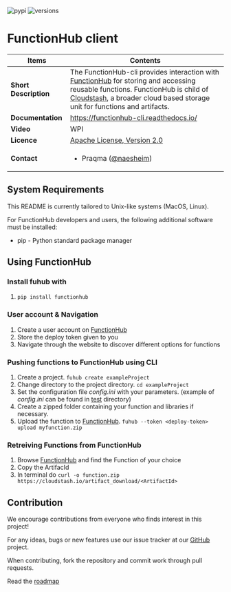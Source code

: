 ![pypi](https://img.shields.io/pypi/v/pybadges.svg)
![versions](https://img.shields.io/pypi/pyversions/pybadges.svg)

# FunctionHub client 

| Items                    | Contents                                                     |
| ------------------------ | ------------------------------------------------------------ |
| **Short Description**    | The FunctionHub-cli provides interaction with [FunctionHub](https://cloudstash.io) for storing and accessing reusable functions. FunctionHub is child of [Cloudstash](https://cloudstash.io), a broader cloud based storage unit for functions and artifacts. |
| **Documentation** | https://functionhub-cli.readthedocs.io/|
| **Video** | WPI  |
| **Licence** | [Apache License, Version 2.0](https://opensource.org/licenses/Apache-2.0) |
| **Contact**              | <ul><li> Praqma ([@naesheim](https://github.com/naesheim)) </li></ul> |

## System Requirements
This README is currently tailored to Unix-like systems (MacOS, Linux). 

For FunctionHub developers and users, the following additional software must be installed: 

 - pip - Python standard package manager 
 

## Using  FunctionHub
### Install fuhub with 

1. ``pip install functionhub``


### User account & Navigation
1.  Create a user account on [FunctionHub](https://cloudstash.io)
2.  Store the deploy token given to you
3.  Navigate through the website to discover different options for functions

### Pushing functions to FunctionHub using CLI

1. Create a project. ``fuhub create exampleProject`` 
2. Change directory to the project directory. ``cd exampleProject``
3. Set the configuration file _config.ini_ with your parameters. (example of _config.ini_ can be found  in [test](test/) directory)
4. Create a zipped folder containing your function and libraries if necessary.
5. Upload the function to [FunctionHub](https://cloudstash.io). ``fuhub --token <deploy-token> upload myfunction.zip`` 

### Retreiving Functions from FunctionHub 

1. Browse [FunctionHub](https://cloudstash.io) and find the Function of your choice
2. Copy the ArtifacId
3. In terminal do ``curl -o function.zip https://cloudstash.io/artifact_download/<ArtifactId> ``


## Contribution
We encourage contributions from everyone who finds interest in this project!

For any ideas, bugs or new features use our issue tracker at our  [GitHub](https://github.com/radon-h2020/functionHub-client/issues)  project.

When contributing, fork the repository and commit work through pull requests.



Read the [roadmap](ROADMAP.md)
